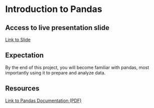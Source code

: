 
# Introduction to Pandas
## Access to live presentation slide

[Link to Slide](https://docs.google.com/presentation/d/1sFl4uJkbGuYrkPwy88t3WQrEHKTqikJNptMk2wprTXM/edit?usp=sharing)

## Expectation

By the end of this project, you will become familiar with pandas, most importantly using it to prepare and analyze data.

## Resources

[Link to Pandas Documentation (PDF)](https://pandas.pydata.org/pandas-docs/stable/pandas.pdf)
